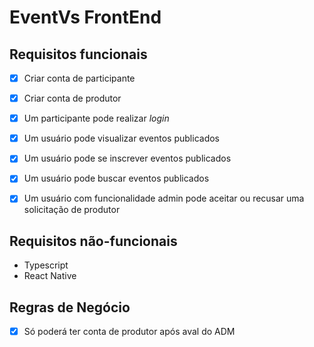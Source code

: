 EventVs FrontEnd
================

## Requisitos funcionais

- [x] Criar conta de participante
- [x] Criar conta de produtor
- [x] Um participante pode realizar _login_
- [x] Um usuário pode visualizar eventos publicados
- [x] Um usuário pode se inscrever eventos publicados
- [x] Um usuário pode buscar eventos publicados
- [x] Um usuário com funcionalidade admin pode aceitar ou recusar uma solicitação de produtor


## Requisitos não-funcionais

- Typescript
- React Native

## Regras de Negócio

- [x] Só poderá ter conta de produtor após aval do ADM

